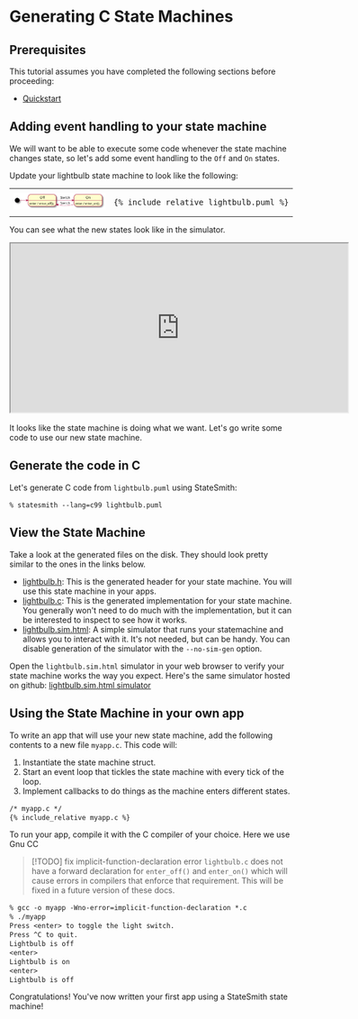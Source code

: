 # Generating C State Machines

## Prerequisites

This tutorial assumes you have completed the following sections before proceeding:
* [Quickstart](docs/quickstart/quickstart.md)



## Adding event handling to your state machine

We will want to be able to execute some code whenever the state machine changes state, so let's add some
event handling to the `Off` and `On` states.

Update your lightbulb state machine to look like the following:

<table>
<tr>
<td>
<img src="lightbulb.svg">
</td>
<td>
<pre>
{% include_relative lightbulb.puml %}
</pre>
</td>
</tr>
</table>

You can see what the new states look like in the simulator.

<iframe height="300" width="600" src="https://emmby.github.io/statesmith-simplified/languages/lightbulb.sim.html"></iframe>


It looks like the state machine is doing what we want. Let's go write some code to use our new state machine.

## Generate the code in C 

Let's generate C code from `lightbulb.puml` using StateSmith:

```
% statesmith --lang=c99 lightbulb.puml
```

## View the State Machine

Take a look at the generated files on the disk. They should look pretty similar to the ones in the links below.

* [lightbulb.h](lightbulb.h): This is the generated header for your state machine. You will use this state machine in your apps.
* [lightbulb.c](lightbulb.c): This is the generated implementation for your state machine. You generally won't need to do much with the implementation, but it can be interested to inspect to see how it works.
* [lightbulb.sim.html](lightbulb.sim.html): A simple simulator that runs your statemachine and allows you to interact with it. It's not needed, but can be handy. You can disable generation of the simulator with the `--no-sim-gen` option.

Open the `lightbulb.sim.html` simulator in your web browser to verify your state machine works the way you expect. Here's the same simulator hosted on github: [lightbulb.sim.html simulator](https://emmby.github.io/statesmith-simplified/languages/lightbulb.sim.html)


## Using the State Machine in your own app

To write an app that will use your new state machine,
add the following contents to a new file `myapp.c`. This code will:
1. Instantiate the state machine struct.
2. Start an event loop that tickles the state machine with every tick of the loop.
3. Implement callbacks to do things as the machine enters different states.

```
/* myapp.c */
{% include_relative myapp.c %}
```

To run your app, compile it with the C compiler of your choice. Here we use Gnu CC

> [!TODO] fix implicit-function-declaration error
> `lightbulb.c` does not have a forward declaration for `enter_off()` and `enter_on()`
> which will cause errors in compilers that enforce that requirement.
> This will be fixed in a future version of these docs.

```
% gcc -o myapp -Wno-error=implicit-function-declaration *.c
% ./myapp
Press <enter> to toggle the light switch.
Press ^C to quit.
Lightbulb is off
<enter>
Lightbulb is on
<enter>
Lightbulb is off
```

Congratulations! You've now written your first app using a StateSmith state machine!